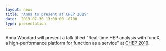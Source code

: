 ```yaml
---
layout: news
title: "Anna to present at CHEP 2019"
date:  2019-07-30 13:00:00 -0700
type: presentation
---
```


Anna Woodard will present a talk titled "Real-time HEP analysis with funcX, a high-performance platform for function as a service" at [CHEP 2019](http://chep2019.org).
